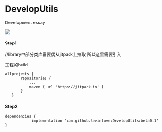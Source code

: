 # DevelopUtils
Development essay

[![](https://jitpack.io/v/levinlove/DevelopUtils.svg)](https://jitpack.io/#levinlove/DevelopUtils)
#### Step1
 //library中部分类库需要偶从jitpack上拉取 所以这里需要引入
 
  工程的build
 ```
allprojects {
		repositories {
			...
			maven { url 'https://jitpack.io' }
		}
	}
  ```
#### Step2
```
dependencies {
	        implementation 'com.github.levinlove:DevelopUtils:beta0.1'
}
```
